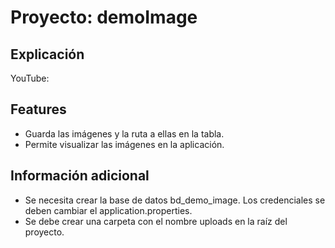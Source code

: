 # Proyecto: demoImage

## Explicación
YouTube: 

## Features

* Guarda las imágenes y la ruta a ellas en la tabla.
* Permite visualizar las imágenes en la aplicación.


## Información adicional
* Se necesita crear la base de datos bd_demo_image. Los credenciales se deben cambiar el application.properties.
* Se debe crear una carpeta con el nombre uploads en la raíz del proyecto.
